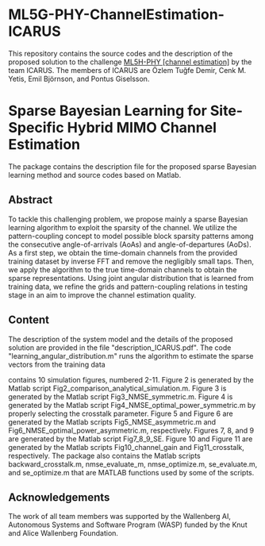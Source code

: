 # ML5G-PHY-ChannelEstimation-ICARUS
This repository contains the source codes and the description of the proposed solution to the challenge [ML5H-PHY [channel estimation]](https://research.ece.ncsu.edu/ai5gchallenge/) by the team ICARUS. The members of ICARUS are Özlem Tuğfe Demir, Cenk M. Yetis, Emil Björnson, and Pontus Giselsson.

Sparse Bayesian Learning for Site-Specific Hybrid MIMO Channel Estimation
==================


The package contains the description file for the proposed sparse Bayesian learning method and source codes based on Matlab.


## Abstract 

To tackle this challenging problem, we propose
mainly a sparse Bayesian learning algorithm to exploit the
sparsity of the channel. We utilize the pattern-coupling concept
to model possible block sparsity patterns among the consecutive
angle-of-arrivals (AoAs) and angle-of-departures (AoDs). As a
first step, we obtain the time-domain channels from the provided
training dataset by inverse FFT and remove the negligibly small
taps. Then, we apply the algorithm to the true time-domain
channels to obtain the sparse representations. Using joint angular
distribution that is learned from training data, we refine the
grids and pattern-coupling relations in testing stage in an aim to
improve the channel estimation quality.


## Content 

The description of the system model and the details of the proposed solution are provided in the file "description_ICARUS.pdf". The code "learning_angular_distribution.m" runs the algorithm to estimate the sparse vectors from the training data

contains 10 simulation figures, numbered 2-11. Figure 2 is generated by the Matlab script Fig2_comparison_analytical_simulation.m. Figure 3 is generated by the Matlab script Fig3_NMSE_symmetric.m. Figure 4 is generated by the Matlab script Fig4_NMSE_optimal_power_symmetric.m by properly selecting the crosstalk parameter. Figure 5 and Figure 6 are generated by the Matlab scripts Fig5_NMSE_asymmetric.m and Fig6_NMSE_optimal_power_asymmetric.m, respectively. Figures 7, 8, and 9 are generated by the Matlab script Fig7_8_9_SE. Figure 10 and Figure 11 are generated by the Matlab scripts Fig10_channel_gain and Fig11_crosstalk, respectively. The package also contains the Matlab scripts backward_crosstalk.m, nmse_evaluate_m, nmse_optimize.m, se_evaluate.m, and se_optimize.m that are MATLAB functions used by some of the scripts.



## Acknowledgements

The work of all team members was supported by the Wallenberg AI, Autonomous Systems and Software Program (WASP) funded by the Knut and Alice Wallenberg Foundation. 
